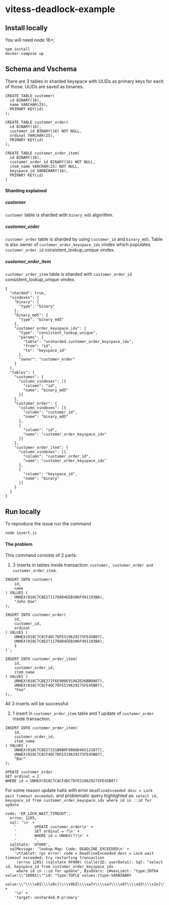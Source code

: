 # vitess-deadlock-example

## Install locally

You will need node 16+;

```
npm install
docker-compose up
```

## Schema and Vschema

There are 3 tables in sharded keyspace with ULIDs as primary keys for each of those. ULIDs are saved as binaries. 

```
CREATE TABLE customer(
  id BINARY(16),
  name VARCHAR(25),
  PRIMARY KEY(id)
);

CREATE TABLE customer_order(
  id BINARY(16),
  customer_id BINARY(16) NOT NULL,
  ordinal VARCHAR(25),
  PRIMARY KEY(id)
);

CREATE TABLE customer_order_item(
  id BINARY(16),
  customer_order_id BINARY(16) NOT NULL,
  item_name VARCHAR(25) NOT NULL,
  keyspace_id VARBINARY(16),
  PRIMARY KEY(id)
)
```

#### Sharding explained

##### customer

`customer` table is sharded with `binary_md5` algorithm.

##### customer_order

`customer_order` table is sharded by using `customer_id` and `binary_md5`. Table is also owner of `customer_order_keyspace_idx` 
vindex which populates `customer_order.id` consistent_lookup_unique vindex.

##### customer_order_item

`customer_order_item` table is sharded with `customer_order_id` consistent_lookup_unique vindex.

```
{
  "sharded": true,
  "vindexes": {
    "binary": {
      "type": "binary"
    },
    "binary_md5": {
      "type": "binary_md5"
    },
    "customer_order_keyspace_idx": {
      "type": "consistent_lookup_unique",
      "params": {
        "table": "unsharded.customer_order_keyspace_idx",
        "from": "id",
        "to": "keyspace_id"
      },
      "owner": "customer_order"
    }
  },
  "tables": {
    "customer": {
      "column_vindexes": [{
        "column": "id",
        "name": "binary_md5"
      }]
    },
    "customer_order": {
      "column_vindexes": [{
        "column": "customer_id",
        "name": "binary_md5"
      },
      {
        "column": "id",
        "name": "customer_order_keyspace_idx"
      }]
    },
    "customer_order_item": {
      "column_vindexes": [{
        "column": "customer_order_id",
        "name": "customer_order_keyspace_idx"
      },
      {
        "column": "keyspace_id",
        "name": "binary"
      }]
    }
  }
}
```

## Run locally

To reproduce the issue run the command

```
node insert.js
```

#### The problem

This command consists of 2 parts:

1. 3 inserts in tables inside transaction: `customer, customer_order and customer_order_item`. 

```
INSERT INTO customer(
    id,
    name
) VALUES (
    UNHEX(018C7C8E271176804EEB306F491193BA),
    "John Doe"
);

INSERT INTO customer_order(
    id,
    customer_id,
    ordinal
) VALUES (
    UNHEX(018C7C8CF4DC7DFE519629275FE45B07),
    UNHEX(018C7C8E271176804EEB306F491193BA),
    1
)`;

INSERT INTO customer_order_item(
    id,
    customer_order_id,
    item_name
) VALUES (
    UNHEX(018C7C8E271F6E900E91062D26BB9A67),
    UNHEX(018C7C8CF4DC7DFE519629275FE45B07),
    "Foo"
);,
```

All 3 inserts will be successful.

2. 1 insert in `customer_order_item` table and 1 update of `customer_order` inside transaction.

```
INSERT INTO customer_order_item(
    id,
    customer_order_id,
    item_name
) VALUES (
    UNHEX(018C7C8E27231B0B0F8866D465121877),
    UNHEX(018C7C8CF4DC7DFE519629275FE45B07),
    "Bar"
);

UPDATE customer_order
SET ordinal = 2
WHERE id = UNHEX(018C7C8CF4DC7DFE519629275FE45B07)
```
          
For some reason update halts with error `DeadlineExceeded desc = Lock wait timeout exceeded;` and problematic query highlighted as:
`select id, keyspace_id from customer_order_keyspace_idx where id in ::id for update`

```
code: 'ER_LOCK_WAIT_TIMEOUT',
  errno: 1205,
  sql: '\n' +
    '        UPDATE customer_order\n' +
    '        SET ordinal = ?\n' +
    '        WHERE id = UNHEX(?)\n' +
    '        ',
  sqlState: 'HY000',
  sqlMessage: 'lookup.Map: Code: DEADLINE_EXCEEDED\n' +
    'vttablet: rpc error: code = DeadlineExceeded desc = Lock wait timeout exceeded; try restarting transaction
     (errno 1205) (sqlstate HY000) (CallerID: userData1): Sql: "select id, keyspace_id from customer_order_keyspace_idx 
     where id in ::id for update", BindVars: {#maxLimit: "type:INT64 value:\\"10001\\""id: "type:TUPLE values:{type:VARBINARY 
     value:\\"\\\\x01\\\\x8c|\\\\x9bZ\\\\xa7<\\\\xa7\\\\x07\\\\xd3\\\\x1e]\\\\x81~\\\\x05&\\"}"}\n' +
    '\n' +
    'target: unsharded.0.primary'
```